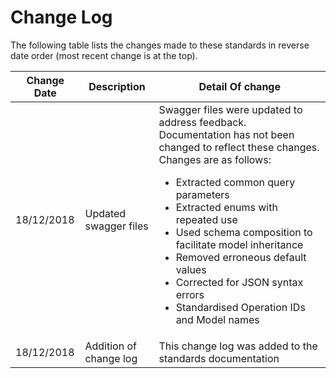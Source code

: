 # Change Log

The following table lists the changes made to these standards in reverse date order (most recent change is at the top).

|Change Date|Description|Detail Of change|
|-----------|-----------|----------------|
|18/12/2018|Updated swagger files|Swagger files were updated to address feedback.  Documentation has not been changed to reflect these changes.  Changes are as follows:<ul><li>Extracted common query parameters</li><li>Extracted enums with repeated use</li><li>Used schema composition to facilitate model inheritance</li><li>Removed erroneous default values</li><li>Corrected for JSON syntax errors</li><li>Standardised Operation IDs and Model names</li></ul>|
|18/12/2018|Addition of change log|This change log was added to the standards documentation|
